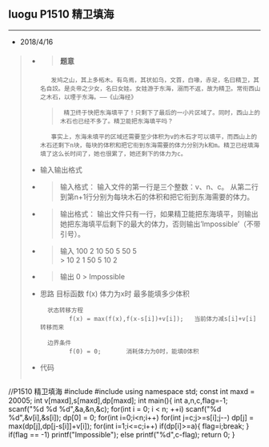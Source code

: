 ## luogu P1510 精卫填海
---  

* 2018/4/16    
> * >	#### 题意  
>		   发鸠之山，其上多柘木。有鸟焉，其状如乌，文首，白喙，赤足，名曰精卫，其名自詨。是炎帝之少女，名曰女娃。女娃游于东海，溺而不返，故为精卫。常衔西山之木石，以堙于东海。——《山海经》
>	>	   精卫终于快把东海填平了！只剩下了最后的一小片区域了。同时，西山上的木石也已经不多了。精卫能把东海填平吗？
>		   事实上，东海未填平的区域还需要至少体积为v的木石才可以填平，而西山上的木石还剩下n块，每块的体积和把它衔到东海需要的体力分别为k和m。精卫已经填海填了这么长时间了，她也很累了，她还剩下的体力为c。
>       
> * 输入输出格式
> * >   输入格式：
>		输入文件的第一行是三个整数：v、n、c。
>		从第二行到第n+1行分别为每块木石的体积和把它衔到东海需要的体力。
> * >   输出格式：
>		输出文件只有一行，如果精卫能把东海填平，则输出她把东海填平后剩下的最大的体力，否则输出’Impossible’（不带引号）。   
> * >	输入
>		100 2 10
>		50 5
>		50 5  
>		>
>		10 2 1
>		50 5
>		10 2
> * >	输出
>		0
>		>
>		Impossible
> * 思路
>		  目标函数
>				f(x)		体力为x时 最多能填多少体积
>		
>		  状态转移方程
>				f(x) = max(f(x),f(x-s[i])+v[i]);   当前体力减s[i]+v[i]转移而来
>		
>		  边界条件 
>				f(0) = 0;		消耗体力为0时，能填0体积       
> * 代码
>       
>   ```cpp
//P1510 精卫填海
#include <cstdio>
#include <algorithm>
using namespace std;
const int maxd = 20005;
int v[maxd],s[maxd],dp[maxd];
int main(){
	int a,n,c,flag=-1;
	scanf("%d %d %d",&a,&n,&c);
	for(int i = 0; i < n; ++i)
		scanf("%d %d",&v[i],&s[i]);
	dp[0] = 0;
	for(int i=0;i<n;i++)
		for(int j=c;j>=s[i];j--)
		    dp[j] = max(dp[j],dp[j-s[i]]+v[i]);
    for(int i=1;i<=c;i++)
        if(dp[i]>=a){ flag=i;break; }
	if(flag == -1) printf("Impossible");
	else printf("%d",c-flag);
	return 0;
}
 ```